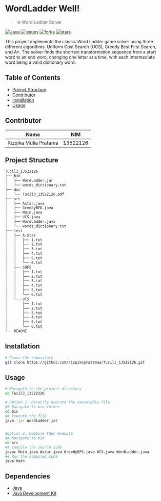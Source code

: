 # WordLadder Well!
> 🌐 Word Ladder Solver

[![Java](https://img.shields.io/badge/language-Java-red.svg)](https://java.com)
[![issues](https://img.shields.io/github/issues/rizqikapratamaa/Tucil3_13522126)](https://github.com/rizqikapratamaa/Tucil3_13522126/issues)
[![forks](https://img.shields.io/github/forks/rizqikapratamaa/Tucil3_13522126)](https://github.com/rizqikapratamaa/Tucil3_13522126/network/members)
[![stars](https://img.shields.io/github/stars/rizqikapratamaa/Tucil3_13522126)](https://github.com/rizqikapratamaa/Tucil3_13522126/stargazers)

This project implements the classic Word Ladder game solver using three different algorithms: Uniform Cost Search (UCS), Greedy Best First Search, and A*. The solver finds the shortest transformation sequence from a start word to an end word, changing one letter at a time, with each intermediate word being a valid dictionary word.

## Table of Contents
- [Project Structure](#project-structure)
- [Contributor](#contributor)
- [Installation](#installation)
- [Usage](#usage)

## Contributor
| Nama | NIM |
|---|---|
| Rizqika Mulia Pratama | 13522126 |

## Project Structure
```bash
Tucil3_13522126
├── bin
│   ├── WordLadder.jar
│   └── words_dictionary.txt
├── doc
│   └── Tucil3_13522126.pdf
├── src
│   ├── Astar.java
│   ├── GreedyBFD.java
│   ├── Main.java
│   ├── UCS.java
│   ├── WordLadder.java
│   └── words_dictionary.txt
├── test
│   ├── A-Star
│   │   ├── 1.txt
│   │   ├── 2.txt
│   │   ├── 3.txt
│   │   ├── 4.txt
│   │   ├── 5.txt
│   │   └── 6.txt
│   ├── GBFS
│   │   ├── 1.txt
│   │   ├── 2.txt
│   │   ├── 3.txt
│   │   ├── 4.txt
│   │   ├── 5.txt
│   │   └── 6.txt
│   └── UCS
│       ├── 1.txt
│       ├── 2.txt
│       ├── 3.txt
│       ├── 4.txt
│       ├── 5.txt
│       └── 6.txt
└── README
```

## Installation


```bash
# Clone the repository
git clone https://github.com/rizqikapratamaa/Tucil3_13522126.git
```

## Usage
```bash
# Navigate to the project directory
cd Tucil3_13522126

# Option 1: Directly execute the executable file
## Navigate to bin folder
cd bin
## Execute the file
java -jar WordLadder.jar


#Option 2: Compile then execute
## Navigate to bin
cd src
## Compile the source code
javac Main.java Astar.java GreedyBFS.java UCS.java WordLadder.java
## Run the compiled code
java Main
```
## Dependencies
- [Java](https://www.java.com/en/download/)
- [Java Development Kit](https://www.oracle.com/java/technologies/downloads/)